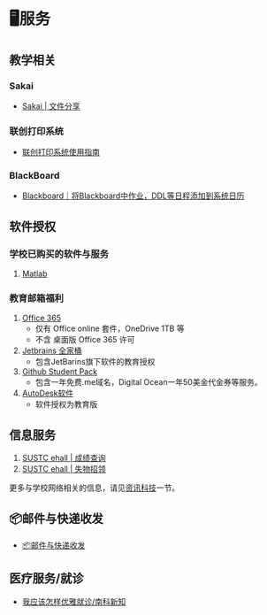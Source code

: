 # 🖥服务
## 教学相关

### Sakai

- [Sakai | 文件分享](./sakai)

### 联创打印系统

- [联创打印系统使用指南](./unifound)

### BlackBoard

- [Blackboard｜将Blackboard中作业，DDL等日程添加到系统日历](./blackboard/retrive-ics-url/)

## 软件授权

### 学校已购买的软件与服务

1. [Matlab](./matlab/)

### 教育邮箱福利

1. [Office 365](https://signup.microsoft.com/signup?sku=Education)
    * 仅有 Office online 套件，OneDrive 1TB 等
    * 不含 桌面版 Office 365 许可
2. [Jetbrains 全家桶](https://www.jetbrains.com/zh/student/)
    - 包含JetBarins旗下软件的教育授权
3. [Github Student Pack](https://education.github.com/pack)
    - 包含一年免费.me域名，Digital Ocean一年50美金代金券等服务。
4. [AutoDesk软件](https://www.autodesk.com.cn/education/free-software/featured)
    - 软件授权为教育版

## 信息服务

1. [SUSTC ehall | 成绩查询](http://ehall.sustech.edu.cn/publicapp/sys/cjcxapp/index.do)
2. [SUSTC ehall | 失物招领](http://ehall.sustech.edu.cn/publicapp/sys/pubswzlapp/index.do)

更多与学校网络相关的信息，请见[资讯科技](/network)一节。

## 📦邮件与快递收发

- [📦邮件与快递收发](./mail-and-express)

## 医疗服务/就诊

- [我应该怎样优雅就诊/南科新知](./ssc)

